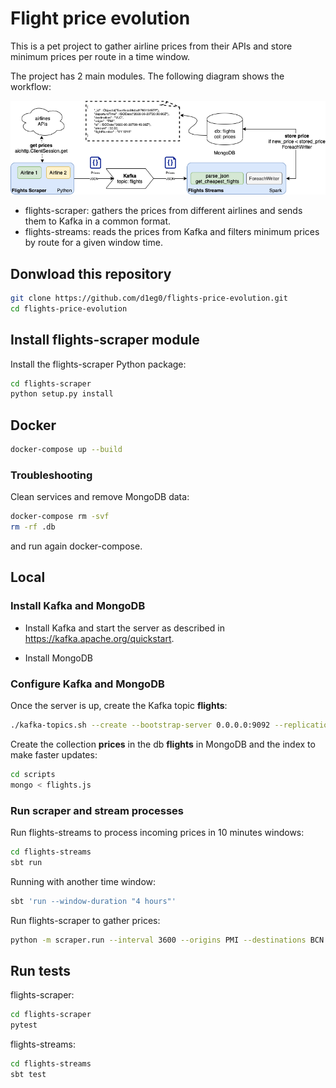 # Flight price evolution
This is a pet project to gather airline prices from their APIs and store minimum prices per route in a time window.

The project has 2 main modules. The following diagram shows the workflow:

![Components diagram](https://github.com/d1eg0/flights-price-evolution/raw/master/docs/components-flow.png "Components diagram")

- flights-scraper: gathers the prices from different airlines and sends them to Kafka in a common format.
- flights-streams: reads the prices from Kafka and filters minimum prices by route for a given window time.

## Donwload this repository
```bash
git clone https://github.com/d1eg0/flights-price-evolution.git
cd flights-price-evolution
```

## Install flights-scraper module
Install the flights-scraper Python package:
```bash
cd flights-scraper
python setup.py install
```


## Docker

```bash
docker-compose up --build
```

### Troubleshooting
Clean services and remove MongoDB data:
```bash
docker-compose rm -svf
rm -rf .db
```
and run again docker-compose.

## Local

### Install Kafka and MongoDB

- Install Kafka and start the server as described in <https://kafka.apache.org/quickstart>.

- Install MongoDB

### Configure Kafka and MongoDB
Once the server is up, create the Kafka topic **flights**:
```bash
./kafka-topics.sh --create --bootstrap-server 0.0.0.0:9092 --replication-factor 1 --partitions 1 --topic flights
```

Create the collection **prices** in the db **flights** in MongoDB and the index to make faster updates:
```bash
cd scripts
mongo < flights.js
```

### Run scraper and stream processes
Run flights-streams to process incoming prices in 10 minutes windows:
```bash
cd flights-streams
sbt run
```
Running with another time window:
```bash
sbt 'run --window-duration "4 hours"'
```

Run flights-scraper to gather prices:
```bash
python -m scraper.run --interval 3600 --origins PMI --destinations BCN MAD VLC
```


## Run tests
flights-scraper:
```bash
cd flights-scraper
pytest
```
flights-streams:
```bash
cd flights-streams
sbt test
```
